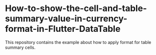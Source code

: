 # How-to-show-the-cell-and-table-summary-value-in-currency-format-in-Flutter-DataTable
This repository contains the example about how to apply format for table summary cells.
